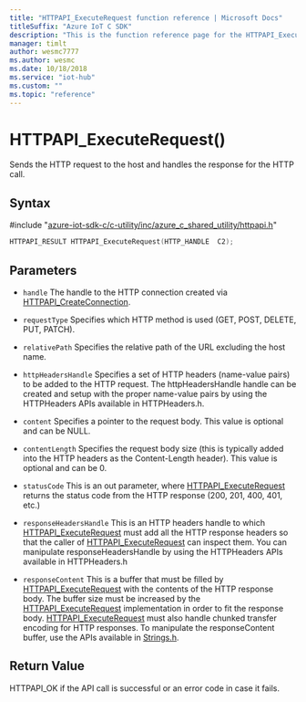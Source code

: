 ```yaml
---                             
title: "HTTPAPI_ExecuteRequest function reference | Microsoft Docs" 
titleSuffix: "Azure IoT C SDK"            
description: "This is the function reference page for the HTTPAPI_ExecuteRequest() function in the Azure IoT C SDK. This SDK is used with Azure IoT Hub and Azure IoT Hub Device Provisioning Service"            
manager: timlt                 
author: wesmc7777              
ms.author: wesmc               
ms.date: 10/18/2018                    
ms.service: "iot-hub"             
ms.custom: ""                
ms.topic: "reference"        
---                            
```


# HTTPAPI_ExecuteRequest()

Sends the HTTP request to the host and handles the response for the HTTP call.

## Syntax

\#include "[azure-iot-sdk-c/c-utility/inc/azure_c_shared_utility/httpapi.h](../httpapi-h.md)"  
```C
HTTPAPI_RESULT HTTPAPI_ExecuteRequest(HTTP_HANDLE  C2);
```

## Parameters
* `handle` The handle to the HTTP connection created via [HTTPAPI_CreateConnection](../httpapi-h/httpapi-createconnection.md). 

* `requestType` Specifies which HTTP method is used (GET, POST, DELETE, PUT, PATCH). 

* `relativePath` Specifies the relative path of the URL excluding the host name. 

* `httpHeadersHandle` Specifies a set of HTTP headers (name-value pairs) to be added to the HTTP request. The httpHeadersHandle handle can be created and setup with the proper name-value pairs by using the HTTPHeaders APIs available in HTTPHeaders.h. 

* `content` Specifies a pointer to the request body. This value is optional and can be NULL. 

* `contentLength` Specifies the request body size (this is typically added into the HTTP headers as the Content-Length header). This value is optional and can be 0. 

* `statusCode` This is an out parameter, where [HTTPAPI_ExecuteRequest](../httpapi-h/httpapi-executerequest.md) returns the status code from the HTTP response (200, 201, 400, 401, etc.) 

* `responseHeadersHandle` This is an HTTP headers handle to which [HTTPAPI_ExecuteRequest](../httpapi-h/httpapi-executerequest.md) must add all the HTTP response headers so that the caller of [HTTPAPI_ExecuteRequest](../httpapi-h/httpapi-executerequest.md) can inspect them. You can manipulate responseHeadersHandle by using the HTTPHeaders APIs available in HTTPHeaders.h

* `responseContent` This is a buffer that must be filled by [HTTPAPI_ExecuteRequest](../httpapi-h/httpapi-executerequest.md) with the contents of the HTTP response body. The buffer size must be increased by the [HTTPAPI_ExecuteRequest](../httpapi-h/httpapi-executerequest.md) implementation in order to fit the response body. [HTTPAPI_ExecuteRequest](../httpapi-h/httpapi-executerequest.md) must also handle chunked transfer encoding for HTTP responses. To manipulate the responseContent buffer, use the APIs available in [Strings.h](../strings-h.md).

## Return Value
HTTPAPI_OK if the API call is successful or an error code in case it fails.

